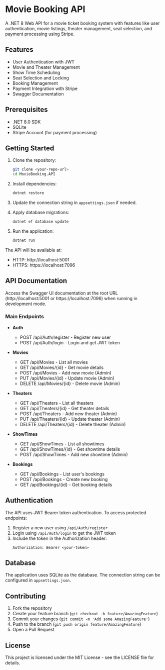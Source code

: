 # Movie Booking API

A .NET 8 Web API for a movie ticket booking system with features like user authentication, movie listings, theater management, seat selection, and payment processing using Stripe.

## Features

- User Authentication with JWT
- Movie and Theater Management
- Show Time Scheduling
- Seat Selection and Locking
- Booking Management
- Payment Integration with Stripe
- Swagger Documentation

## Prerequisites

- .NET 8.0 SDK
- SQLite
- Stripe Account (for payment processing)

## Getting Started

1. Clone the repository:
   ```bash
   git clone <your-repo-url>
   cd MovieBooking.API
   ```

2. Install dependencies:
   ```bash
   dotnet restore
   ```

3. Update the connection string in `appsettings.json` if needed.

4. Apply database migrations:
   ```bash
   dotnet ef database update
   ```

5. Run the application:
   ```bash
   dotnet run
   ```

The API will be available at:
- HTTP: http://localhost:5001
- HTTPS: https://localhost:7096

## API Documentation

Access the Swagger UI documentation at the root URL (http://localhost:5001 or https://localhost:7096) when running in development mode.

### Main Endpoints

- **Auth**
  - POST /api/Auth/register - Register new user
  - POST /api/Auth/login - Login and get JWT token

- **Movies**
  - GET /api/Movies - List all movies
  - GET /api/Movies/{id} - Get movie details
  - POST /api/Movies - Add new movie (Admin)
  - PUT /api/Movies/{id} - Update movie (Admin)
  - DELETE /api/Movies/{id} - Delete movie (Admin)

- **Theaters**
  - GET /api/Theaters - List all theaters
  - GET /api/Theaters/{id} - Get theater details
  - POST /api/Theaters - Add new theater (Admin)
  - PUT /api/Theaters/{id} - Update theater (Admin)
  - DELETE /api/Theaters/{id} - Delete theater (Admin)

- **ShowTimes**
  - GET /api/ShowTimes - List all showtimes
  - GET /api/ShowTimes/{id} - Get showtime details
  - POST /api/ShowTimes - Add new showtime (Admin)

- **Bookings**
  - GET /api/Bookings - List user's bookings
  - POST /api/Bookings - Create new booking
  - GET /api/Bookings/{id} - Get booking details

## Authentication

The API uses JWT Bearer token authentication. To access protected endpoints:

1. Register a new user using `/api/Auth/register`
2. Login using `/api/Auth/login` to get the JWT token
3. Include the token in the Authorization header:
   ```
   Authorization: Bearer <your-token>
   ```

## Database

The application uses SQLite as the database. The connection string can be configured in `appsettings.json`.

## Contributing

1. Fork the repository
2. Create your feature branch (`git checkout -b feature/AmazingFeature`)
3. Commit your changes (`git commit -m 'Add some AmazingFeature'`)
4. Push to the branch (`git push origin feature/AmazingFeature`)
5. Open a Pull Request

## License

This project is licensed under the MIT License - see the LICENSE file for details. 